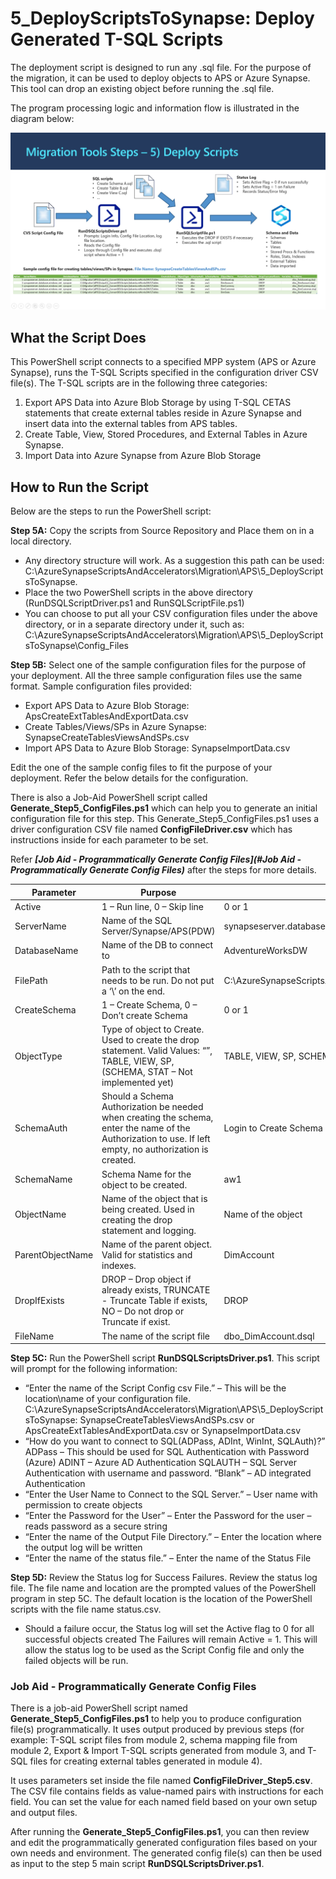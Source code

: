 
# **5_DeployScriptsToSynapse:** Deploy Generated T-SQL Scripts
The deployment script is designed to run any .sql file.  For the purpose of the migration, it can be used to deploy objects to APS or Azure Synapse.  This tool can drop an existing object before running the .sql file.

The program processing logic and information flow is illustrated in the diagram below: 

![5_DeployScriptsToSynapse](../Images/5_DeployScriptsToSynapse_v2.PNG)

## **What the Script Does** ##

This PowerShell script connects to a specified MPP system (APS or Azure Synapse), runs the T-SQL Scripts specified in the configuration driver CSV file(s). The T-SQL scripts are in the following three categories:

1. Export APS Data into Azure Blob Storage by using T-SQL CETAS statements that create external tables reside in Azure Synapse and insert data into the external tables from APS tables. 
2. Create Table, View, Stored Procedures, and External Tables in Azure Synapse.
3. Import Data into Azure Synapse from Azure Blob Storage 



## How to Run the Script ##

Below are the steps to run the PowerShell script: 

**Step 5A:** Copy the scripts from Source Repository and Place them on in a local directory.

* Any directory structure will work.  As a suggestion this path can be used: C:\AzureSynapseScriptsAndAccelerators\Migration\APS\5_DeployScriptsToSynapse.
* Place the two PowerShell scripts in the above directory (RunDSQLScriptDriver.ps1 and RunSQLScriptFile.ps1)
* You can choose to put all your CSV configuration files under the above directory, or in a separate directory under it, such as: C:\AzureSynapseScriptsAndAccelerators\Migration\APS\5_DeployScriptsToSynapse\Config_Files

**Step 5B:** Select one of the sample configuration files for the purpose of your deployment. All the three sample configuration files use the same format. Sample configuration files provided:

* Export APS Data to Azure Blob Storage: ApsCreateExtTablesAndExportData.csv
* Create Tables/Views/SPs in Azure Synapse:  SynapseCreateTablesViewsAndSPs.csv
* Import APS Data to Azure Blob Storage: SynapseImportData.csv 

Edit the one of the sample config files to fit the purpose of your deployment. Refer the below details for the configuration.

There is also a Job-Aid PowerShell script called **Generate_Step5_ConfigFiles.ps1** which can help you to generate an initial configuration file for this step. This Generate_Step5_ConfigFiles.ps1 uses a driver configuration CSV file named **ConfigFileDriver.csv** which has instructions inside for each parameter to be set. 

Refer ***[Job Aid - Programmatically Generate Config Files](#Job Aid - Programmatically Generate Config Files)*** after the steps for more details.

| **Parameter**    | **Purpose**                                                  | **Value  (Sample)**                                          |
| ---------------- | ------------------------------------------------------------ | ------------------------------------------------------------ |
| Active           | 1 – Run line, 0 – Skip line                                  | 0 or 1                                                       |
| ServerName       | Name of the SQL  Server/Synapse/APS(PDW)                     | synapseserver.database.windows.net                           |
| DatabaseName     | Name of the DB to connect to                                 | AdventureWorksDW                                             |
| FilePath         | Path to the script that needs to  be run. Do not put a ‘\’ on the end. | C:\AzureSynapseScriptsAndAccelerators\Migration\APS\Output\2_ConvertDDLScripts\AdventureWorksDW1\Tables |
| CreateSchema     | 1 – Create Schema, 0 – Don’t  create Schema                  | 0 or 1                                                       |
| ObjectType       | Type of object to Create. Used to create the drop statement. Valid Values: “”, TABLE, VIEW, SP, (SCHEMA,  STAT – Not implemented yet) | TABLE, VIEW, SP, SCHEMA, EXT                                 |
| SchemaAuth       | Should a Schema Authorization be needed when  creating the schema, enter the name of the Authorization to use. If left  empty, no authorization is created. | Login to Create Schema                                       |
| SchemaName       | Schema Name for the object to be  created.                   | aw1                                                          |
| ObjectName       | Name of the object that is being  created. Used in creating the drop statement and logging. | Name of the object                                           |
| ParentObjectName | Name of the parent object. Valid  for statistics and indexes. | DimAccount                                                   |
| DropIfExists     | DROP – Drop object if already exists,  TRUNCATE - Truncate Table if exists, NO – Do not drop or Truncate if exist. | DROP                                                         |
| FileName         | The name of the script file                                  | dbo_DimAccount.dsql                                          |

**Step 5C:** Run the PowerShell script **RunDSQLScriptsDriver.ps1**.  This script will prompt for the following information:

- “Enter the name of the Script Config csv File.” – This will be the location\name of your configuration file.
C:\AzureSynapseScriptsAndAccelerators\Migration\APS\5_DeployScriptsToSynapse: SynapseCreateTablesViewsAndSPs.csv or ApsCreateExtTablesAndExportData.csv or SynapseImportData.csv 
- “How do you want to connect to SQL(ADPass, ADInt, WinInt, SQLAuth)?”
	ADPass – This should be used for SQL Authentication with Password (Azure)
	ADINT – Azure AD Authentication
	SQLAUTH – SQL Server Authentication with username and password.
	“Blank” – AD integrated Authentication
- “Enter the User Name to Connect to the SQL Server.” – User name with permission to create objects
- “Enter the Password for the User” – Enter the Password for the user – reads password as a secure string
- “Enter the name of the Output File Directory.” – Enter the location where the output log will be written
- “Enter the name of the status file.” – Enter the name of the Status File

**Step 5D:** Review the Status log for Success Failures. Review the status log file. The file name and location are the prompted values of the PowerShell program in step 5C. The default location is the location of the PowerShell scripts with the file name status.csv. 

* Should a failure occur, the Status log will set the Active flag to 0 for all successful objects created  The Failures will remain Active = 1.  This will allow the status log to be used as the Script Config file and only the failed objects will be run.

  


### **Job Aid** - Programmatically Generate Config Files

There is a job-aid PowerShell script named **Generate_Step5_ConfigFiles.ps1** to help you to produce configuration file(s) programmatically. It uses output produced by previous steps (for example: T-SQL script files from module 2, schema mapping file from module 2, Export & Import T-SQL scripts generated from module 3, and T-SQL files for creating external tables generated in module 4). 

It uses parameters set inside the file named **ConfigFileDriver_Step5.csv**. The CSV file contains fields as value-named pairs with instructions for each field. You can set the value for each named field based on your own setup and output files. 

After running the **Generate_Step5_ConfigFiles.ps1**, you can then review and edit the programmatically generated configuration files based on your own needs and environment. The generated config file(s) can then be used as input to the step 5 main script **RunDSQLScriptsDriver.ps1**.






​    
